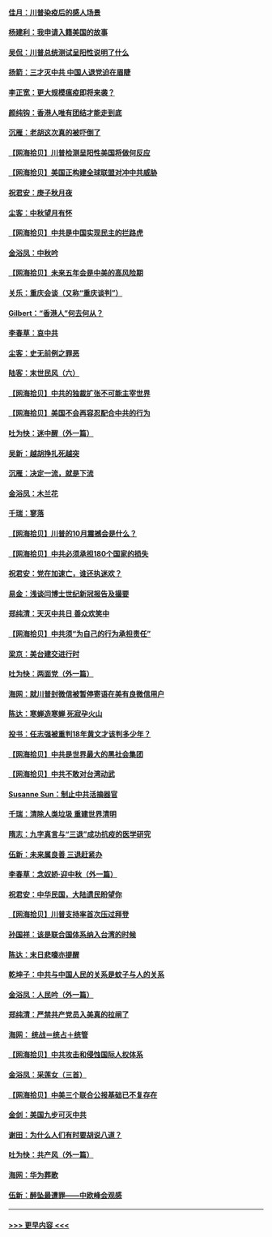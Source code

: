 #### [佳月：川普染疫后的感人场景](../pages/nsc993/n12456994.md?t=10070102) 
#### [杨建利：我申请入籍美国的故事](../pages/nsc993/n12455635.md?t=10070102) 
#### [吴侃：川普总统测试呈阳性说明了什么](../pages/nsc993/n12451869.md?t=10070102) 
#### [扬箭：三才灭中共 中国人退党迫在眉睫](../pages/nsc993/n12451842.md?t=10070102) 
#### [李正宽：更大规模瘟疫即将来袭？](../pages/nsc993/n12451455.md?t=10070102) 
#### [颜纯钩：香港人唯有团结才能走到底](../pages/nsc993/n12450870.md?t=10070102) 
#### [沉雁：老胡这次真的被吓倒了](../pages/nsc993/n12449796.md?t=10070102) 
#### [【网海拾贝】川普检测呈阳性美国将做何反应](../pages/nsc993/n12449042.md?t=10070102) 
#### [【网海拾贝】美国正构建全球联盟对冲中共威胁](../pages/nsc993/n12446580.md?t=10070102) 
#### [祝君安：庚子秋月夜](../pages/nsc993/n12445870.md?t=10070102) 
#### [尘客：中秋望月有怀](../pages/nsc993/n12444632.md?t=10070102) 
#### [【网海拾贝】中共是中国实现民主的拦路虎](../pages/nsc993/n12443573.md?t=10070102) 
#### [金浴凤：中秋吟](../pages/nsc993/n12441773.md?t=10070102) 
#### [【网海拾贝】未来五年会是中美的高风险期](../pages/nsc993/n12440760.md?t=10070102) 
#### [关乐：重庆会谈（又称“重庆谈判”）](../pages/nsc993/n12437525.md?t=10070102) 
#### [Gilbert：“香港人”何去何从？](../pages/nsc993/n12435894.md?t=10070102) 
#### [李春草：哀中共](../pages/nsc993/n12435874.md?t=10070102) 
#### [尘客：史无前例之罪恶](../pages/nsc993/n12435762.md?t=10070102) 
#### [陆客：末世民风（六）](../pages/nsc993/n12435354.md?t=10070102) 
#### [【网海拾贝】中共的独裁扩张不可能主宰世界](../pages/nsc993/n12435151.md?t=10070102) 
#### [【网海拾贝】美国不会再容忍配合中共的行为](../pages/nsc993/n12433808.md?t=10070102) 
#### [吐为快：迷中醒（外一篇）](../pages/nsc993/n12433585.md?t=10070102) 
#### [吴新：越胡挣扎死越突](../pages/nsc993/n12433562.md?t=10070102) 
#### [沉雁：决定一流，就是下流](../pages/nsc993/n12432128.md?t=10070102) 
#### [金浴凤：木兰花](../pages/nsc993/n12432124.md?t=10070102) 
#### [千瑞：寥落](../pages/nsc993/n12432071.md?t=10070102) 
#### [【网海拾贝】川普的10月震撼会是什么？](../pages/nsc993/n12431624.md?t=10070102) 
#### [【网海拾贝】中共必须承担180个国家的损失](../pages/nsc993/n12428893.md?t=10070102) 
#### [祝君安：党在加速亡，谁还执迷欢？](../pages/nsc993/n12428652.md?t=10070102) 
#### [易金：浅谈闫博士世纪新冠报告及撮要](../pages/nsc993/n12426822.md?t=10070102) 
#### [郑纯清：天灭中共日 善众欢笑中](../pages/nsc993/n12426784.md?t=10070102) 
#### [【网海拾贝】中共须“为自己的行为承担责任”](../pages/nsc993/n12426067.md?t=10070102) 
#### [梁京：美台建交进行时](../pages/nsc993/n12424066.md?t=10070102) 
#### [吐为快：两面党（外一篇）](../pages/nsc993/n12424043.md?t=10070102) 
#### [海网：就川普封微信被暂停寄语在美有良微信用户](../pages/nsc993/n12424021.md?t=10070102) 
#### [陈达：寒蝉造寒蝉 死寂孕火山](../pages/nsc993/n12423958.md?t=10070102) 
#### [投书：任志强被重判18年黄文才该判多少年？](../pages/nsc993/n12423672.md?t=10070102) 
#### [【网海拾贝】中共是世界最大的黑社会集团](../pages/nsc993/n12423543.md?t=10070102) 
#### [【网海拾贝】中共不敢对台湾动武](../pages/nsc993/n12421418.md?t=10070102) 
#### [Susanne Sun：制止中共活摘器官](../pages/nsc993/n12419654.md?t=10070102) 
#### [千瑞：清除人类垃圾 重建世界清明](../pages/nsc993/n12419414.md?t=10070102) 
#### [隋志：九字真言与“三退”成功抗疫的医学研究](../pages/nsc993/n12419248.md?t=10070102) 
#### [伍新：未来属良善 三退赶紧办](../pages/nsc993/n12418496.md?t=10070102) 
#### [李春草：念奴娇·迎中秋（外一篇）](../pages/nsc993/n12418465.md?t=10070102) 
#### [祝君安：中华民国，大陆遗民盼望你](../pages/nsc993/n12418089.md?t=10070102) 
#### [【网海拾贝】川普支持率首次压过拜登](../pages/nsc993/n12418050.md?t=10070102) 
#### [孙国祥：该是联合国体系纳入台湾的时候](../pages/nsc993/n12417369.md?t=10070102) 
#### [陈达：末日悲嚎亦提醒](../pages/nsc993/n12416736.md?t=10070102) 
#### [乾坤子：中共与中国人民的关系是蚊子与人的关系](../pages/nsc993/n12416632.md?t=10070102) 
#### [金浴凤：人民吟（外一篇）](../pages/nsc993/n12416567.md?t=10070102) 
#### [郑纯清：严禁共产党员入美真的拉闸了](../pages/nsc993/n12416550.md?t=10070102) 
#### [海网： 统战＝统占＋统管](../pages/nsc993/n12416404.md?t=10070102) 
#### [【网海拾贝】中共攻击和侵蚀国际人权体系](../pages/nsc993/n12416250.md?t=10070102) 
#### [金浴凤：采莲女（三首）](../pages/nsc993/n12415517.md?t=10070102) 
#### [【网海拾贝】中美三个联合公报基础已不复存在](../pages/nsc993/n12415054.md?t=10070102) 
#### [金剑：美国九步可灭中共](../pages/nsc993/n12413183.md?t=10070102) 
#### [谢田：为什么人们有时要胡说八道？](../pages/nsc993/n12411861.md?t=10070102) 
#### [吐为快：共产风（外一篇）](../pages/nsc993/n12411761.md?t=10070102) 
#### [海网：华为葬歌](../pages/nsc993/n12410381.md?t=10070102) 
#### [伍新：醉坠最遭罪——中欧峰会观感](../pages/nsc993/n12410364.md?t=10070102) 

----
#### [ >>> 更早内容 <<< ](../indexes/nsc993-earlier.md)
